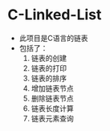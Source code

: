 # C-Linked-List
- 此项目是C语言的链表
- 包括了：
  1. 链表的创建
  2. 链表的打印
  3. 链表的排序
  4. 增加链表节点
  5. 删除链表节点
  6. 链表长度计算
  7. 链表元素查询

